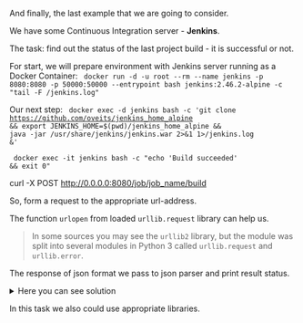 And finally, the last example that we are going to consider.

We have some Continuous Integration server - **Jenkins**.

The task: find out the status of the last project build - it is successful or not.

For start, we will prepare environment with Jenkins server running as a Docker Container:
<code> docker run -d -u root --rm --name jenkins -p 8080:8080 
-p 50000:50000 --entrypoint bash jenkins:2.46.2-alpine -c "tail -F /jenkins.log" </code>

Our next step:
<code> docker exec -d jenkins bash -c 'git clone https://github.com/oveits/jenkins_home_alpine 
&& export JENKINS_HOME=$(pwd)/jenkins_home_alpine && java -jar /usr/share/jenkins/jenkins.war 2>&1 
1>/jenkins.log &' </code>

<code> docker exec -it jenkins bash -c "echo 'Build succeeded' && exit 0" </code>

curl -X POST http://0.0.0.0:8080/job/job_name/build

So, form a request to the appropriate url-address.

The function <code>urlopen</code> from loaded <code>urllib.request</code> library can help us.

> In some sources you may see the <code>urllib2</code> library, but the 
> module was split into several modules in Python 3 called 
> <code>urllib.request</code> and <code>urllib.error</code>.

The response of json format we pass to json parser and print result status.

<details> <summary>Here you can see solution</summary>

```
import json, urllib.request

jenkins_url = 'http://192.168.68.142:8080'
jenkins_job = '/lastBuild/api/json'

data = json.load(urllib.request.urlopen(jenkins_url + jenkins_job))
print(data['result'])
```
</details>

In this task we also could use appropriate libraries.